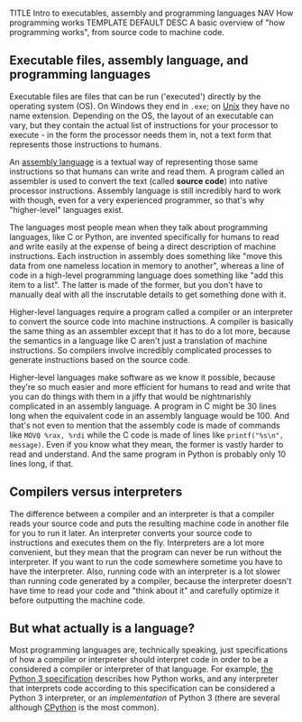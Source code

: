 TITLE Intro to executables, assembly and programming languages
NAV How programming works
TEMPLATE DEFAULT
DESC A basic overview of "how programming works", from source code to machine code.

## Executable files, assembly language, and programming languages

Executable files are files that can be run ('executed') directly by the operating system (OS). On Windows they end in `.exe`; on [Unix](why_unix) they have no name extension. Depending on the OS, the layout of an executable can vary, but they contain the actual list of instructions for your processor to execute - in the form the processor needs them in, not a text form that represents those instructions to humans.

An [assembly language](https://en.wikipedia.org/wiki/Assembly_language) is a textual way of representing those same instructions so that humans can write and read them. A program called an assembler is used to convert the text (called **source code**) into native processor instructions. Assembly language is still incredibly hard to work with though, even for a very experienced programmer, so that's why "higher-level" languages exist.

The languages most people mean when they talk about programming languages, like C or Python, are invented specifically for humans to read and write easily at the expense of being a direct description of machine instructions. Each instruction in assembly does something like "move this data from one nameless location in memory to another", whereas a line of code in a high-level programming language does something like "add this item to a list". The latter is made of the former, but you don't have to manually deal with all the inscrutable details to get something done with it.

Higher-level languages require a program called a compiler or an interpreter to convert the source code into machine instructions. A compiler is basically the same thing as an assembler except that it has to do a lot more, because the semantics in a language like C aren't just a translation of machine instructions. So compilers involve incredibly complicated processes to generate instructions based on the source code.

Higher-level languages make software as we know it possible, because they're so much easier and more efficient for humans to read and write that you can do things with them in a jiffy that would be nightmarishly complicated in an assembly language. A program in C might be 30 lines long when the equivalent code in an assembly language would be 100. And that's not even to mention that the assembly code is made of commands like `MOVQ %rax, %rdi` while the C code is made of lines like `printf("%s\n", message)`. Even if you know what they mean, the former is vastly harder to read and understand. And the same program in Python is probably only 10 lines long, if that.

## Compilers versus interpreters

The difference between a compiler and an interpreter is that a compiler reads your source code and puts the resulting machine code in another file for you to run it later. An interpreter converts your source code to instructions and executes them on the fly. Interpreters are a lot more convenient, but they mean that the program can never be run without the interpreter. If you want to run the code somewhere sometime you have to have the interpreter. Also, running code with an interpreter is a lot slower than running code generated by a compiler, because the interpreter doesn't have time to read your code and "think about it" and carefully optimize it before outputting the machine code.

## But what actually is a language?

Most programming languages are, technically speaking, just specifications of how a compiler or interpreter should interpret code in order to be a considered a compiler or interpreter of that language. For example, [the Python 3 specification](https://docs.python.org/3/reference/index.html) describes how Python works, and any interpreter that interprets code according to this specification can be considered a Python 3 interpreter, or an *implementation* of Python 3 (there are several although [CPython](https://en.wikipedia.org/wiki/CPython) is the most common).
